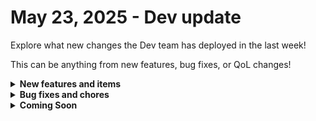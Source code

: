 # May 23, 2025 - Dev update

Explore what new changes the Dev team has deployed in the last week!

This can be anything from new features, bug fixes, or QoL changes!

<details>

<summary><strong>New features and items</strong></summary>

* Integrations
  * **TD Synnex StreamOne Ion:** New integration!
  * **Freshdesk:** Introduced a new trigger on newly created tickets.
  * **Proofpoint**: Migrated actions to new API for improved performance
  * **Cove**: Auto-redact sensitive fields&#x20;

</details>

<details>

<summary><strong>Bug fixes and chores</strong></summary>

* App Builder
  * Improved loader animations for HTML components using Jinja.
  * Fixed rendering issues when pages were displayed within button dialogs.
  * Corrected tooltips that were previously cut off at the edge of the canvas.

- Workflows
  * Removed stale feature flags
  * Fix for exporting/importing workflows between regions

</details>

<details>

<summary><strong>Coming Soon</strong></summary>

* Generic GraphQL Request Action to the Rewst Integration
* Improved workflow page and workflow results page search and filter
* Workflow executions dashboard widget

</details>
